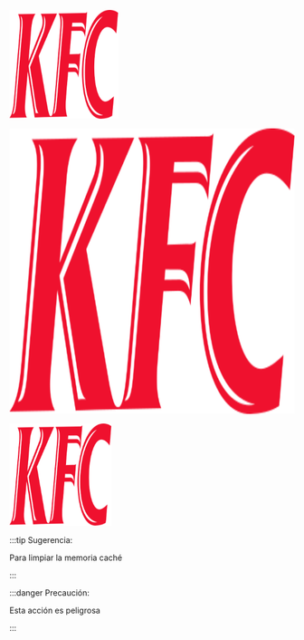 ![Logo KFC](/img/android-chrome-192x192.png)

![Logo KFC](/img/android-chrome-512x512.png)

![Logo KFC](/img/apple-touch-icon.png)


:::tip Sugerencia:

Para limpiar la memoria caché

:::

:::danger Precaución:

Esta acción es peligrosa

:::